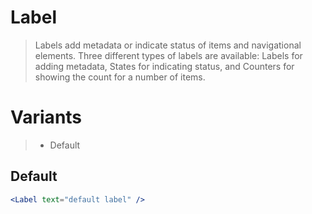 # Label

> Labels add metadata or indicate status of items and navigational elements. Three different types of labels are available: Labels for adding metadata, States for indicating status, and Counters for showing the count for a number of items.

# Variants

> - Default

## Default

```jsx
<Label text="default label" />
```
